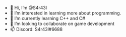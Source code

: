 - 👋 Hi, I’m @S4r43l
- 👀 I’m interested in learning more about programming.
- 🌱 I’m currently learning C++ and C#
- 💞️ I’m looking to collaborate on game development
- 📫 Discord: S4r43l#6688

<!---
S4r43l/S4r43l is a ✨ special ✨ repository because its `README.md` (this file) appears on your GitHub profile.
You can click the Preview link to take a look at your changes.
--->
